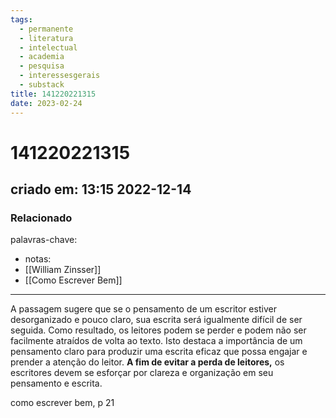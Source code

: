 ```yaml
---
tags:
  - permanente
  - literatura
  - intelectual
  - academia
  - pesquisa
  - interessesgerais
  - substack
title: 141220221315
date: 2023-02-24
---
```


# 141220221315

## criado em: 13:15 2022-12-14

### Relacionado

palavras-chave:

- notas: 
- [[William Zinsser]]
- [[Como Escrever Bem]]
---

A passagem sugere que se o pensamento de um escritor estiver desorganizado e pouco claro, sua escrita será igualmente difícil de ser seguida. Como resultado, os leitores podem se perder e podem não ser facilmente atraídos de volta ao texto. Isto destaca a importância de um pensamento claro para produzir uma escrita eficaz que possa engajar e prender a atenção do leitor. **A fim de evitar a perda de leitores,** os escritores devem se esforçar por clareza e organização em seu pensamento e escrita.

como escrever bem, p 21
